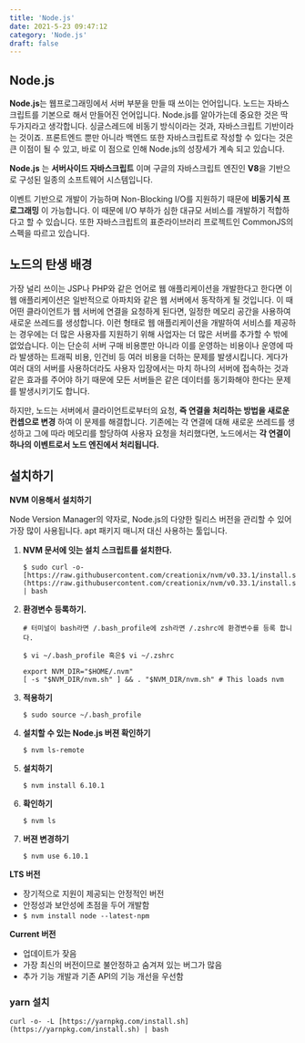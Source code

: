 ```yaml
---
title: 'Node.js'
date: 2021-5-23 09:47:12
category: 'Node.js'
draft: false
---
```


## Node.js

**Node.js**는 웹프로그래밍에서 서버 부분을 만들 때 쓰이는 언어입니다. 노드는 자바스크립트를 기본으로 해서 만들어진 언어입니다. Node.js를 알아가는데 중요한 것은 딱 두가지라고 생각합니다. 싱글스레드에 비동기 방식이라는 것과, 자바스크립트 기반이라는 것이죠. 프론트엔드 뿐만 아니라 백엔드 또한 자바스크립트로 작성할 수 있다는 것은 큰 이점이 될 수 있고, 바로 이 점으로 인해 Node.js의 성장세가 계속 되고 있습니다.

**Node.js** 는 **서버사이드 자바스크립트** 이며 구글의 자바스크립트 엔진인 **V8**을 기반으로 구성된 일종의 소프트웨어 시스템입니다.

이벤트 기반으로 개발이 가능하며 Non-Blocking I/O를 지원하기 때문에 **비동기식 프로그래밍** 이 가능합니다. 이 때문에 I/O 부하가 심한 대규모 서비스를 개발하기 적합하다고 할 수 있습니다. 또한 자바스크립트의 표준라이브러리 프로젝트인 CommonJS의 스펙을 따르고 있습니다.

## 노드의 탄생 배경

가장 널리 쓰이는 JSP나 PHP와 같은 언어로 웹 애플리케이션을 개발한다고 한다면 이 웹 애플리케이션은 일반적으로 아파치와 같은 웹 서버에서 동작하게 될 것입니다. 이 때 어떤 클라이언트가 웹 서버에 연결을 요청하게 된다면, 일정한 메모리 공간을 사용하여 새로운 쓰레드를 생성합니다. 이런 형태로 웹 애플리케이션을 개발하여 서비스를 제공하는 경우에는 더 많은 사용자를 지원하기 위해 사업자는 더 많은 서버를 추가할 수 밖에 없었습니다. 이는 단순히 서버 구매 비용뿐만 아니라 이를 운영하는 비용이나 운영에 따라 발생하는 트래픽 비용, 인건비 등 여러 비용을 더하는 문제를 발생시킵니다. 게다가 여러 대의 서버를 사용하더라도 사용자 입장에서는 마치 하나의 서버에 접속하는 것과 같은 효과를 주어야 하기 때문에 모든 서버들은 같은 데이터를 동기화해야 한다는 문제를 발생시키기도 합니다.

하지만, 노드는 서버에서 클라이언트로부터의 요청, **즉 연결을 처리하는 방법을 새로운 컨셉으로 변경** 하여 이 문제를 해결합니다. 기존에는 각 연결에 대해 새로운 쓰레드를 생성하고 그에 따라 메모리를 할당하여 사용자 요청을 처리했다면, 노드에서는 **각 연결이 하나의 이벤트로서 노드 엔진에서 처리됩니다.**

## 설치하기

**NVM 이용해서 설치하기**

Node Version Manager의 약자로, Node.js의 다양한 릴리스 버전을 관리할 수 있어 가장 많이 사용됩니다. apt 패키지 매니저 대신 사용하는 툴입니다.

1. **NVM 문서에 잇는 설치 스크립트를 설치한다.**

   ```
   $ sudo curl -o- [https://raw.githubusercontent.com/creationix/nvm/v0.33.1/install.sh](https://raw.githubusercontent.com/creationix/nvm/v0.33.1/install.sh) | bash
   ```

2. **환경변수 등록하기.**

   ```
   # 터미널이 bash라면 /.bash_profile에 zsh라면 /.zshrc에 환경변수를 등록 합니다.

   $ vi ~/.bash_profile 혹은$ vi ~/.zshrc

   export NVM_DIR="$HOME/.nvm"
   [ -s "$NVM_DIR/nvm.sh" ] && . "$NVM_DIR/nvm.sh" # This loads nvm
   ```

3. **적용하기**

   `$ sudo source ~/.bash_profile`

4. **설치할 수 있는 Node.js 버젼 확인하기**

   `$ nvm ls-remote`

5. **설치하기**

   `$ nvm install 6.10.1`

6. **확인하기**

   `$ nvm ls`

7. **버젼 변경하기**

   `$ nvm use 6.10.1`

**LTS 버전**

- 장기적으로 지원이 제공되는 안정적인 버전
- 안정성과 보안성에 초점을 두어 개발함
- `$ nvm install node --latest-npm`

**Current 버전**

- 업데이트가 잦음
- 가장 최신의 버전이므로 불안정하고 숨겨져 있는 버그가 많음
- 추가 기능 개발과 기존 API의 기능 개선을 우선함

### yarn 설치

```
curl -o- -L [https://yarnpkg.com/install.sh](https://yarnpkg.com/install.sh) | bash
```
